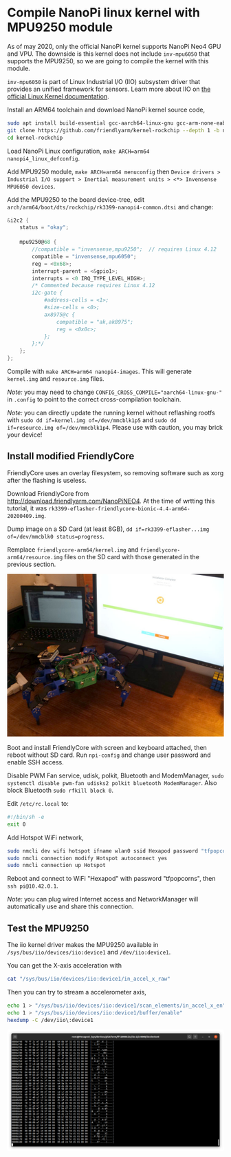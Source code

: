 # Compile NanoPi linux kernel with MPU9250 module

As of may 2020, only the official NanoPi kernel supports NanoPi Neo4 GPU and VPU.
The downside is this kernel does not include `inv-mpu6050` that supports the MPU9250,
so we are going to compile the kernel with this module.

`inv-mpu6050` is part of Linux Industrial I/O (IIO) subsystem driver
that provides an unified framework for sensors.
Learn more about IIO on [the official Linux Kernel documentation](https://www.kernel.org/doc/html/v4.14/driver-api/iio/index.html).

Install an ARM64 toolchain and download NanoPi kernel source code,

```bash
sudo apt install build-essential gcc-aarch64-linux-gnu gcc-arm-none-eabi
git clone https://github.com/friendlyarm/kernel-rockchip --depth 1 -b nanopi4-linux-v4.4.y
cd kernel-rockchip
```

Load NanoPi Linux configuration, `make ARCH=arm64 nanopi4_linux_defconfig`.

Add MPU9250 module, `make ARCH=arm64 menuconfig` then
`Device drivers > Industrial I/O support > Inertial measurement units > <*> Invensense MPU6050 devices`.

Add the MPU9250 to the board device-tree, edit `arch/arm64/boot/dts/rockchip/rk3399-nanopi4-common.dtsi`
and change:

```C
&i2c2 {
	status = "okay";

	mpu9250@68 {
		//compatible = "invensense,mpu9250";  // requires Linux 4.12
		compatible = "invensense,mpu6050";
		reg = <0x68>;
		interrupt-parent = <&gpio1>;
		interrupts = <0 IRQ_TYPE_LEVEL_HIGH>;
		/* Commented because requires Linux 4.12
		i2c-gate {
			#address-cells = <1>;
			#size-cells = <0>;
			ax8975@c {
				compatible = "ak,ak8975";
				reg = <0x0c>;
			};
		};*/
	};
};
```

Compile with `make ARCH=arm64 nanopi4-images`.
This will generate `kernel.img` and `resource.img` files.

_Note:_ you may need to change `CONFIG_CROSS_COMPILE="aarch64-linux-gnu-"` in `.config`
to point to the correct cross-compilation toolchain.

_Note:_ you can directly update the running kernel without reflashing rootfs with
`sudo dd if=kernel.img of=/dev/mmcblk1p5` and `sudo dd if=resource.img of=/dev/mmcblk1p4`.
Please use with caution, you may brick your device!

## Install modified FriendlyCore

FriendlyCore uses an overlay filesystem, so removing software such as xorg after the flashing is useless.

Download FriendlyCore from <http://download.friendlyarm.com/NanoPiNEO4>.
At the time of wrtting this tutorial, it was `rk3399-eflasher-friendlycore-bionic-4.4-arm64-20200409.img`.

Dump image on a SD Card (at least 8GB), `dd if=rk3399-eflasher...img of=/dev/mmcblk0 status=progress`.

Remplace `friendlycore-arm64/kernel.img` and `friendlycore-arm64/resource.img` files on the SD card
with those generated in the previous section.

![Flashing process](img/flashing_nanopi.jpg)

Boot and install FriendlyCore with screen and keyboard attached, then reboot without SD card.
Run `npi-config` and change user password and enable SSH access.

Disable PWM Fan service, udisk, polkit, Bluetooth and ModemManager,
`sudo systemctl disable pwm-fan udisks2 polkit bluetooth ModemManager`.
Also block Bluetooth `sudo rfkill block 0`.

Edit `/etc/rc.local` to:

```bash
#!/bin/sh -e
exit 0
```

Add Hotspot WiFi network,

```bash
sudo nmcli dev wifi hotspot ifname wlan0 ssid Hexapod password "tfpopcorns"
sudo nmcli connection modify Hotspot autoconnect yes
sudo nmcli connection up Hotspot
```

Reboot and connect to WiFi "Hexapod" with password "tfpopcorns",
then `ssh pi@10.42.0.1`.

_Note:_ you can plug wired Internet access
and NetworkManager will automatically use and share this connection.

## Test the MPU9250

The iio kernel driver makes the MPU9250 available in
`/sys/bus/iio/devices/iio:device1` and `/dev/iio:device1`.

You can get the X-axis acceleration with

```bash
cat "/sys/bus/iio/devices/iio:device1/in_accel_x_raw"
```

Then you can try to stream a accelerometer axis,

```bash
echo 1 > "/sys/bus/iio/devices/iio:device1/scan_elements/in_accel_x_en"
echo 1 > "/sys/bus/iio/devices/iio:device1/buffer/enable"
hexdump -C /dev/iio\:device1
```

![X accelerometer streaming](img/iio_stream_axis.png)
